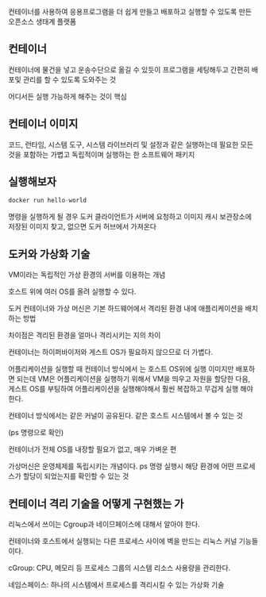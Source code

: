 컨테이너를 사용하여 응용프로그램을 더 쉽게 만들고 배포하고 실행할 수 있도록 만든 오픈소스 생태계 플랫폼

## 컨테이너

컨테이너에 물건을 넣고 운송수단으로 옮길 수 있듯이 프로그램을 세팅해두고 간편히 배포및 관리를 할 수 있도록 도와주는 것

어디서든 실행 가능하게 해주는 것이 핵심

## 컨테이너 이미지

코드, 런타임, 시스템 도구, 시스템 라이브러리 및 설정과 같은 실행하는데 필요한 모든 것을 포함하는 가볍고 독립적이며 실행하는 한 소프트웨어 패키지

## 실행해보자

```jsx
docker run hello-world
```

명령을 실행하게 될 경우 도커 클라이언트가 서버에 요청하고 이미지 캐시 보관장소에 저장된 이미지 찾고, 없으면 도커 허브에서 가져온다

## 도커와 가상화 기술

VM이라는 독립적인 가상 환경의 서버를 이용하는 개념

호스트 위에 여러 OS를 올려 실행할 수 있다.

도커 컨테이너와 가상 머신은 기본 하드웨어에서 격리된 환경 내에 애플리케이션을 배치하는 방법

차이점은 격리된 환경을 얼마나 격리시키는 지의 차이

컨테이너는 하이퍼바이저와 게스트 OS가 필요하지 않으므로 더 가볍다.

어플리케이션을 실행할 때 컨테이너 방식에서 는 호스트 OS위에 실행 이미지만 배포하면 되는데 VM은 어플리케이션을 실행하기 위해서 VM을 띄우고 자원을 할당한 다음, 게스트 OS를 부팅하여 어플리케이션을 실행해야해서 훨씬 복잡하고 무겁게 실행 해야 한다.

컨테이너 방식에서는 같은 커널이 공유된다. 같은 호스트 시스템에서 볼 수 있는 것

(ps 명령으로 확인)

컨테이너가 전체 OS를 내장할 필요가 없고, 매우 가벼운 편

가상머신은 운영체제를 독립시키는 개념이다. ps 명령 실행시 해당 환경에 어떤 프로세스가 할당이 되었는지를 확인할 수 있는 것

## 컨테이너 격리 기술을 어떻게 구현했는 가

리눅스에서 쓰이는 Cgroup과 네이므페이스에 대해서 알아야 한다.

컨테이너와 호스트에서 실행되는 다른 프로세스 사이에 벽을 만드는 리눅스 커널 기능들이다.

cGroup: CPU, 메모리 등 프로세스 그룹의 시스템 리소스 사용량을 관리한다.

네임스페이스: 하나의 시스템에서 프로세스를 격리시킬 수 있는 가상화 기술